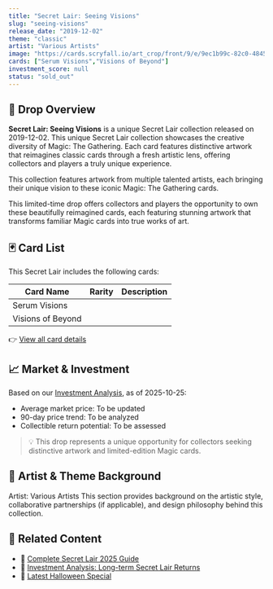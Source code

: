 ```yaml
---
title: "Secret Lair: Seeing Visions"
slug: "seeing-visions"
release_date: "2019-12-02"
theme: "classic"
artist: "Various Artists"
image: "https://cards.scryfall.io/art_crop/front/9/e/9ec1b99c-82c0-4845-b46b-a2127d64ed5a.jpg?1759235032"
cards: ["Serum Visions","Visions of Beyond"]
investment_score: null
status: "sold_out"
---
```


## 💠 Drop Overview
**Secret Lair: Seeing Visions** is a unique Secret Lair collection released on 2019-12-02. This unique Secret Lair collection showcases the creative diversity of Magic: The Gathering. Each card features distinctive artwork that reimagines classic cards through a fresh artistic lens, offering collectors and players a truly unique experience.

This collection features artwork from multiple talented artists, each bringing their unique vision to these iconic Magic: The Gathering cards.

This limited-time drop offers collectors and players the opportunity to own these beautifully reimagined cards, each featuring stunning artwork that transforms familiar Magic cards into true works of art.

## 🃏 Card List
This Secret Lair includes the following cards:

| Card Name | Rarity | Description |
|-----------|---------|-------------|
| Serum Visions |  |  |
| Visions of Beyond |  |  |

👉 [View all card details](/cards?drop=seeing-visions)

## 📈 Market & Investment
Based on our [Investment Analysis](/investment/seeing-visions), as of 2025-10-25:
- Average market price: To be updated
- 90-day price trend: To be analyzed
- Collectible return potential: To be assessed

> 💡 This drop represents a unique opportunity for collectors seeking distinctive artwork and limited-edition Magic cards.

## 🎨 Artist & Theme Background
Artist: Various Artists
This section provides background on the artistic style, collaborative partnerships (if applicable), and design philosophy behind this collection.

## 🔗 Related Content
- 📰 [Complete Secret Lair 2025 Guide](/news/secret-lair-2025-complete-guide)
- 💼 [Investment Analysis: Long-term Secret Lair Returns](/investment)
- 🎃 [Latest Halloween Special](/drops/secret-scare-superdrop-2025)